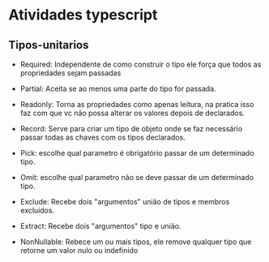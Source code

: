 # Atividades typescript

## Tipos-unitarios

- Required: Independente de como construir o tipo ele força que todos as propriedades sejam passadas

- Partial: Aceita se ao menos uma parte do tipo for passada.

- Readonly: Torna as propriedades como apenas leitura, na pratica isso faz com que vc não possa alterar os valores depois de declarados.

- Record: Serve para criar um tipo de objeto onde se faz necessário passar todas as chaves com os tipos declarados.

- Pick: escolhe qual parametro é obrigatório passar de um determinado tipo.

- Omit: escolhe qual parametro não se deve passar de um determinado tipo.

- Exclude: Recebe dois "argumentos" união de tipos e membros excluidos.

- Extract: Recebe dois "argumentos" tipo e união.

- NonNullable: Rebece um ou mais tipos, ele remove qualquer tipo que retorne um valor nulo ou indefinido
